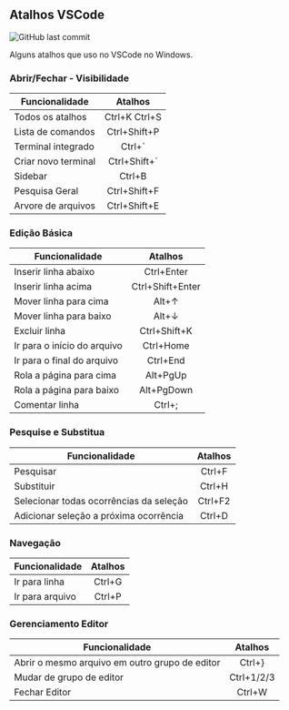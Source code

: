## Atalhos VSCode 
![GitHub last commit](https://img.shields.io/github/last-commit/AzeemIdrisi/PhoneSploit-Pro?logo=github)

Alguns atalhos que uso no VSCode no Windows.

### Abrir/Fechar - Visibilidade
| Funcionalidade           |  Atalhos  
|--------------------------|:-----------------:|
| Todos os atalhos         |Ctrl+K Ctrl+S      | 
| Lista de comandos        |Ctrl+Shift+P       |
| Terminal integrado       |Ctrl+`             |
| Criar novo terminal      |Ctrl+Shift+`       |
| Sidebar                  |Ctrl+B             |
| Pesquisa Geral           |Ctrl+Shift+F       |
| Arvore de arquivos       |Ctrl+Shift+E       |

### Edição Básica
| Funcionalidade              |  Atalhos  
|-----------------------------|:-----------------:|
| Inserir linha abaixo        |Ctrl+Enter         |
| Inserir linha acima         |Ctrl+Shift+Enter   | 
| Mover linha para cima       |Alt+↑              |
| Mover linha para baixo      |Alt+↓              |
| Excluir linha               |Ctrl+Shift+K       |
| Ir para o início do arquivo |Ctrl+Home          |
| Ir para o final do arquivo  |Ctrl+End           |
| Rola a página para cima     |Alt+PgUp           |
| Rola a página para baixo    |Alt+PgDown         |
| Comentar linha              |Ctrl+;             |

### Pesquise e Substitua
| Funcionalidade                            |  Atalhos  
|-------------------------------------------|:-----------------:|
| Pesquisar                                 |Ctrl+F             |
| Substituir                                |Ctrl+H             | 
| Selecionar todas ocorrências da seleção   |Ctrl+F2            | 
| Adicionar seleção a próxima ocorrência    |Ctrl+D             | 

### Navegação
| Funcionalidade                            |  Atalhos  
|-------------------------------------------|:-----------------:|
| Ir para linha                             |Ctrl+G             |
| Ir para arquivo                           |Ctrl+P             | 

### Gerenciamento Editor
| Funcionalidade                                  |  Atalhos  
|-------------------------------------------------|:-----------------:|
| Abrir o mesmo arquivo em outro grupo de editor  |Ctrl+}             |
| Mudar de grupo de editor                        |Ctrl+1/2/3         |
| Fechar Editor                                   |Ctrl+W             | 




